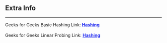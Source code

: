 <style>
a:link {
    color: #1e28f0;
}
a:visited{
    color: #3c1478;
}
a:hover{
    color: #1e288c;
}
</style>

## Extra Info

-----

Geeks for Geeks Basic Hashing Link: [**Hashing**][G4GLink]
<br>
<br>
Geeks for Geeks Linear Probing Link: [**Hashing**][G4GLPLink]


[G4GLink]: https://www.geeksforgeeks.org/hashing-data-structure/
[G4GLPLink]: https://www.geeksforgeeks.org/implementing-hash-table-open-addressing-linear-probing-cpp/